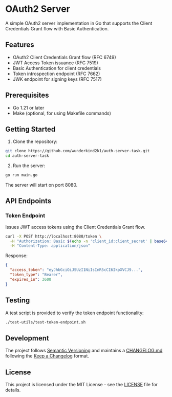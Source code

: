 # OAuth2 Server

A simple OAuth2 server implementation in Go that supports the Client Credentials Grant flow with Basic Authentication.

## Features

- OAuth2 Client Credentials Grant flow (RFC 6749)
- JWT Access Token issuance (RFC 7519)
- Basic Authentication for client credentials
- Token introspection endpoint (RFC 7662)
- JWK endpoint for signing keys (RFC 7517)

## Prerequisites

- Go 1.21 or later
- Make (optional, for using Makefile commands)

## Getting Started

1. Clone the repository:
```bash
git clone https://github.com/wunderkind2k1/auth-server-task.git
cd auth-server-task
```

2. Run the server:
```bash
go run main.go
```

The server will start on port 8080.

## API Endpoints

### Token Endpoint

Issues JWT access tokens using the Client Credentials Grant flow.

```bash
curl -X POST http://localhost:8080/token \
  -H "Authorization: Basic $(echo -n 'client_id:client_secret' | base64)" \
  -H "Content-Type: application/json"
```

Response:
```json
{
  "access_token": "eyJhbGciOiJSUzI1NiIsInR5cCI6IkpXVCJ9...",
  "token_type": "Bearer",
  "expires_in": 3600
}
```

## Testing

A test script is provided to verify the token endpoint functionality:

```bash
./test-utils/test-token-endpoint.sh
```

## Development

The project follows [Semantic Versioning](https://semver.org/spec/v2.0.0.html) and maintains a [CHANGELOG.md](CHANGELOG.md) following the [Keep a Changelog](https://keepachangelog.com/en/1.1.0/) format.

## License

This project is licensed under the MIT License - see the [LICENSE](LICENSE) file for details.
